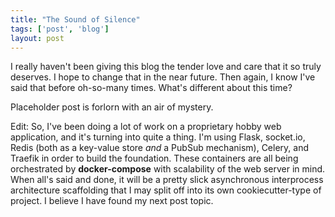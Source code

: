 ```yaml
---
title: "The Sound of Silence"
tags: ['post', 'blog']
layout: post
---
```


I really haven't been giving this blog the tender love and care that it so
truly deserves. I hope to change that in the near future. Then again, I know
I've said that before oh-so-many times. What's different about this time?

Placeholder post is forlorn with an air of mystery.

Edit: So, I've been doing a lot of work on a proprietary hobby web application,
and it's turning into quite a thing. I'm using Flask, socket.io, Redis (both
as a key-value store _and_ a PubSub mechanism), Celery, and Traefik in order
to build the foundation. These containers are all being orchestrated by
**docker-compose** with scalability of the web server in mind. When all's said
and done, it will be a pretty slick asynchronous interprocess architecture
scaffolding that I may split off into its own cookiecutter-type of project. I
believe I have found my next post topic.
